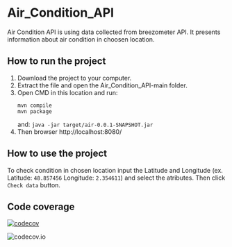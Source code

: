 # Air_Condition_API

Air Condition API is using data collected from breezometer API. It presents information about air condition in choosen location. 

## How to run the project

1. Download the project to your computer. 
2. Extract the file and open the Air_Condition_API-main folder.
3. Open CMD in this location and run:
      ```
      mvn compile
      mvn package 
      ```
   and:
      ` java -jar target/air-0.0.1-SNAPSHOT.jar `
4. Then browser http://localhost:8080/

## How to use the project

To check condition in chosen location input the Latitude and Longitude (ex. Latitude: ` 48.857456 ` Longitude: ` 2.354611 `) and select the atributes. Then click ` Check data ` button.

## Code coverage

[![codecov](https://codecov.io/gh/anunia/Air_Condition_API/branch/main/graph/badge.svg?token=0H2RZ9M88I)](https://codecov.io/gh/anunia/Air_Condition_API)

![codecov.io](https://codecov.io/gh/anunia/Air_Condition_API/branch/main/graphs/sunburst.svg)
